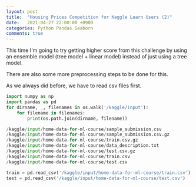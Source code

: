 ```yaml
---
layout: post
title:  "Housing Prices Competition for Kaggle Learn Users (2)"
date:   2021-04-27 22:00:00 +0900
categories: Python Pandas Seaborn 
comments: true
---
```


This time I'm going to try getting higher score from this challenge by using an ensemble model (tree model + linear model) instead of just using a tree model.

There are also some more preprocessing steps to be done for this.

As we always did before, we have to read csv files first.

```python
import numpy as np 
import pandas as pd 
for dirname, _, filenames in os.walk('/kaggle/input'):
    for filename in filenames:
        print(os.path.join(dirname, filename))
```

```python
/kaggle/input/home-data-for-ml-course/sample_submission.csv
/kaggle/input/home-data-for-ml-course/sample_submission.csv.gz
/kaggle/input/home-data-for-ml-course/train.csv.gz
/kaggle/input/home-data-for-ml-course/data_description.txt
/kaggle/input/home-data-for-ml-course/test.csv.gz
/kaggle/input/home-data-for-ml-course/train.csv
/kaggle/input/home-data-for-ml-course/test.csv
```

```python
train = pd.read_csv('/kaggle/input/home-data-for-ml-course/train.csv')
test = pd.read_csv('/kaggle/input/home-data-for-ml-course/test.csv')
```
